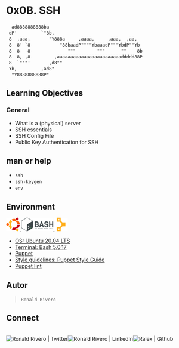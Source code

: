 # 0x0B. SSH

```puppet
  ad8888888888ba
 dP'         `"8b,
 8  ,aaa,       "Y888a     ,aaaa,     ,aaa,  ,aa,
 8  8' `8           "88baadP""""YbaaadP"""YbdP""Yb
 8  8   8              """        """      ""    8b
 8  8, ,8         ,aaaaaaaaaaaaaaaaaaaaaaaaddddd88P
 8  `"""'       ,d8""
 Yb,         ,ad8"
  "Y8888888888P"
```

## Learning Objectives

### General

* What is a (physical) server
* SSH essentials
* SSH Config File
* Public Key Authentication for SSH

## man or help

* ```ssh```
* ```ssh-keygen```
* ```env```

## Environment

<div>
<!-- Ubuntu --> <a href="https://ubuntu.com/" target="_blank"><img height="36px" src="https://raw.githubusercontent.com/ralexrivero/xelar_theme_profile/main/icons/ubuntu-icon.svg" alt="Ubuntu"> </a> <!-- GNU Bash --> <a href="https://www.gnu.org/software/bash/" target="_blank"><img height="36px" src="https://raw.githubusercontent.com/ralexrivero/xelar_theme_profile/main/icons/gnu-bash-logo.svg" alt="GNU Bash">
<!-- Puppet --> <a href="https://puppet.com/" target="_blank"><img height="36px" src="https://raw.githubusercontent.com/ralexrivero/xelar_theme_profile/main/icons/puppet.svg" alt="Puppet configuration manager">
</div>

* OS: Ubuntu 20.04 LTS
* Terminal: Bash 5.0.17
* Puppet
* Style guidelines: [Puppet Style Guide](https://docs.puppet.com/puppet/latest/style_guide.html)
* [Puppet lint](https://docs.puppet.com/puppet/latest/reference/puppet_lint.html)


## Autor

>```Ronald Rivero```

## Connect

<br>
<div>
<!-- Twitter -->
<a href="https://twitter.com/ralex_uy" target="_blank"> <img align="left" alt="Ronald Rivero | Twitter" src="https://img.shields.io/twitter/follow/ralex_uy?style=social"/> </a>
<!-- Linkedin -->
<a href="https://www.linkedin.com/in/ronald-rivero/" target="_blank"> <img align="left" alt="Ronald Rivero | LinkedIn" src="https://img.shields.io/badge/LinkedIn-Follow-blue?style=social&logo=linkedin"/> </a>
<!-- Github -->
<a href="https://github.com/ralexrivero/" target="_blank"> <img align="left" src="https://img.shields.io/github/followers/ralexrivero?style=social" alt="Ralex | Github"> </a>
</br>
</div>
